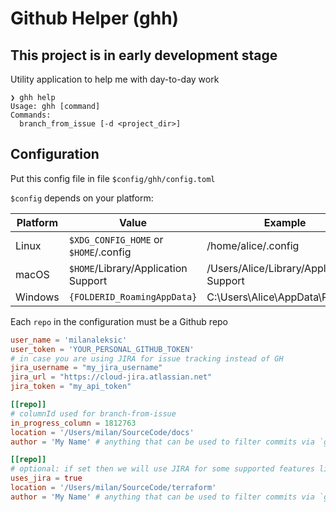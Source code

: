 # Github Helper (ghh)

## This project is in early development stage

Utility application to help me with day-to-day work

```
❯ ghh help
Usage: ghh [command]
Commands:
  branch_from_issue [-d <project_dir>]
```

## Configuration

Put this config file in file `$config/ghh/config.toml`

`$config` depends on your platform:

| Platform | Value                                 | Example                                  |
| -------- | ------------------------------------- | ---------------------------------------- |
| Linux    | `$XDG_CONFIG_HOME` or `$HOME`/.config | /home/alice/.config                      |
| macOS    | `$HOME`/Library/Application Support   | /Users/Alice/Library/Application Support |
| Windows  | `{FOLDERID_RoamingAppData}`           | C:\Users\Alice\AppData\Roaming           |

Each `repo` in the configuration must be a Github repo

```toml
user_name = 'milanaleksic'
user_token = 'YOUR_PERSONAL_GITHUB_TOKEN'
# in case you are using JIRA for issue tracking instead of GH
jira_username = "my_jira_username"
jira_url = "https://cloud-jira.atlassian.net"
jira_token = "my_api_token"

[[repo]]
# columnId used for branch-from-issue
in_progress_column = 1812763
location = '/Users/milan/SourceCode/docs'
author = 'My Name' # anything that can be used to filter commits via `git --author xxx`

[[repo]]
# optional: if set then we will use JIRA for some supported features like branch-from-issue
uses_jira = true
location = '/Users/milan/SourceCode/terraform'
author = 'My Name' # anything that can be used to filter commits via `git --author xxx`
```
